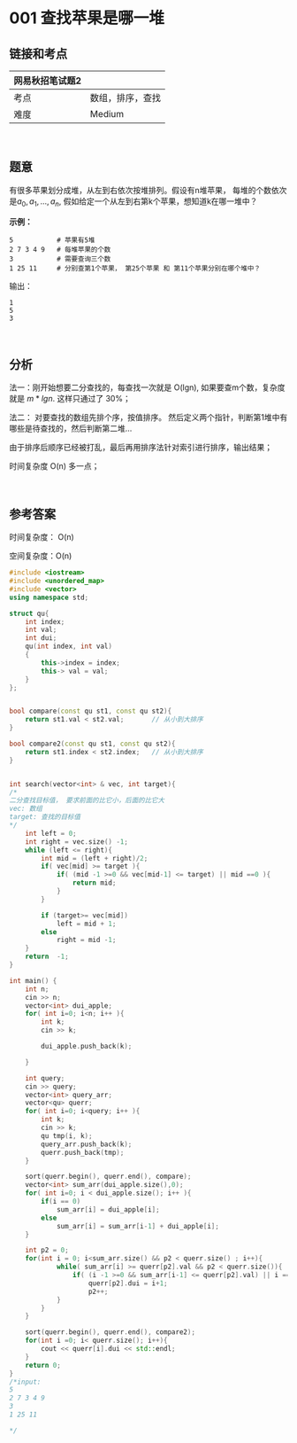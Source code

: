 # 001 查找苹果是哪一堆

## 链接和考点

| 网易秋招笔试题2 |                  |
| --------------- | ---------------- |
| 考点            | 数组，排序，查找 |
| 难度            | Medium           |

<br>

## 题意

有很多苹果划分成堆，从左到右依次按堆排列。假设有n堆苹果， 每堆的个数依次是$a_0, a_1, ..., a_n$, 假如给定一个从左到右第k个苹果，想知道k在哪一堆中？

**示例：**

```
5		    # 苹果有5堆
2 7 3 4 9   # 每堆苹果的个数
3           # 需要查询三个数
1 25 11     # 分别查第1个苹果， 第25个苹果 和 第11个苹果分别在哪个堆中？
```

输出：

```
1
5
3
```



<br>

## 分析

法一：刚开始想要二分查找的，每查找一次就是 O(lgn), 如果要查m个数，复杂度就是 $m*lgn$. 这样只通过了 30%；

法二： 对要查找的数组先排个序，按值排序。 然后定义两个指针，判断第1堆中有哪些是待查找的，然后判断第二堆...

由于排序后顺序已经被打乱，最后再用排序法针对索引进行排序，输出结果；

时间复杂度 O(n) 多一点；

<br>

## 参考答案

时间复杂度： O(n)

空间复杂度：O(n)

```cpp
#include <iostream>
#include <unordered_map>
#include <vector>
using namespace std;

struct qu{
    int index;
    int val;
    int dui;
    qu(int index, int val)
    {
        this->index = index;
        this-> val = val;
    }
};


bool compare(const qu st1, const qu st2){
    return st1.val < st2.val;       // 从小到大排序
}

bool compare2(const qu st1, const qu st2){
    return st1.index < st2.index;   // 从小到大排序
}


int search(vector<int> & vec, int target){
/*
二分查找目标值， 要求前面的比它小，后面的比它大
vec: 数组
target: 查找的目标值
*/
    int left = 0;
    int right = vec.size() -1;
    while (left <= right){
        int mid = (left + right)/2;
        if( vec[mid] >= target ){
            if( (mid -1 >=0 && vec[mid-1] <= target) || mid ==0 ){
                return mid;
            }
        }

        if (target>= vec[mid])
            left = mid + 1;
        else
            right = mid -1;
    }
    return  -1;
}

int main() {
    int n;
    cin >> n;
    vector<int> dui_apple;
    for( int i=0; i<n; i++ ){
        int k;
        cin >> k;

        dui_apple.push_back(k);

    }

    int query;
    cin >> query;
    vector<int> query_arr;
    vector<qu> querr;
    for( int i=0; i<query; i++ ){
        int k;
        cin >> k;
        qu tmp(i, k);
        query_arr.push_back(k);
        querr.push_back(tmp);
    }

    sort(querr.begin(), querr.end(), compare);
    vector<int> sum_arr(dui_apple.size(),0);
    for( int i=0; i < dui_apple.size(); i++ ){
        if(i == 0)
            sum_arr[i] = dui_apple[i];
        else
            sum_arr[i] = sum_arr[i-1] + dui_apple[i];
    }

    int p2 = 0;
    for(int i = 0; i<sum_arr.size() && p2 < querr.size() ; i++){
            while( sum_arr[i] >= querr[p2].val && p2 < querr.size()){
                if( (i -1 >=0 && sum_arr[i-1] <= querr[p2].val) || i ==0 ){
                    querr[p2].dui = i+1;
                    p2++;
            }
        }
    }

    sort(querr.begin(), querr.end(), compare2);
    for(int i =0; i< querr.size(); i++){
        cout << querr[i].dui << std::endl;
    }
    return 0;
}
/*input:
5
2 7 3 4 9
3
1 25 11

*/
```

